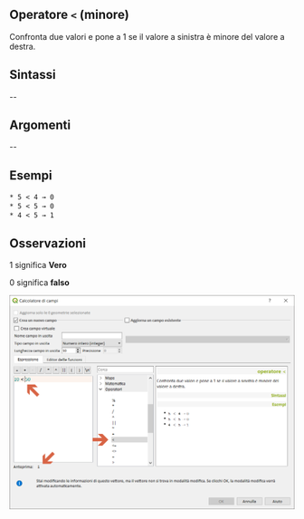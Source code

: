 ## Operatore `<` (minore)

Confronta due valori e pone a 1 se il valore a sinistra è minore del valore a destra.

## Sintassi

--

## Argomenti
--
## Esempi
```
* 5 < 4 → 0
* 5 < 5 → 0
* 4 < 5 → 1
```

## Osservazioni

1 significa **Vero**

0 significa **falso**

<img src="/img/operatori/minore1.png">